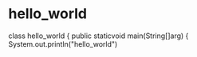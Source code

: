 # hello_world

class hello_world {
public staticvoid main(String[]arg) {
System.out.println("hello_world")
